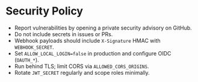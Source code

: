# Security Policy

- Report vulnerabilities by opening a private security advisory on GitHub.
- Do not include secrets in issues or PRs.
- Webhook payloads should include `X-Signature` HMAC with `WEBHOOK_SECRET`.
- Set `ALLOW_LOCAL_LOGIN=false` in production and configure OIDC (`OAUTH_*`).
- Run behind TLS; limit CORS via `ALLOWED_CORS_ORIGINS`.
- Rotate `JWT_SECRET` regularly and scope roles minimally.
